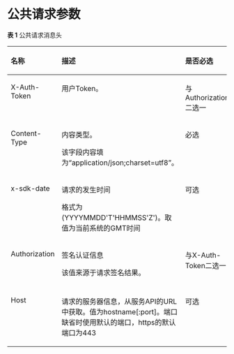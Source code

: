 # 公共请求参数<a name="swr_02_0009"></a>

**表 1**  公共请求消息头

<a name="table64174151155930"></a>
<table><thead align="left"><tr id="row18821928155930"><th class="cellrowborder" valign="top" width="25%" id="mcps1.2.5.1.1"><p id="p30977633155930"><a name="p30977633155930"></a><a name="p30977633155930"></a>名称</p>
</th>
<th class="cellrowborder" valign="top" width="25%" id="mcps1.2.5.1.2"><p id="p26160330155930"><a name="p26160330155930"></a><a name="p26160330155930"></a>描述</p>
</th>
<th class="cellrowborder" valign="top" width="25%" id="mcps1.2.5.1.3"><p id="p38611984155930"><a name="p38611984155930"></a><a name="p38611984155930"></a>是否必选</p>
</th>
<th class="cellrowborder" valign="top" width="25%" id="mcps1.2.5.1.4"><p id="p40562970155930"><a name="p40562970155930"></a><a name="p40562970155930"></a>示例</p>
</th>
</tr>
</thead>
<tbody><tr id="row43118600102939"><td class="cellrowborder" valign="top" width="25%" headers="mcps1.2.5.1.1 "><p id="p18086042102942"><a name="p18086042102942"></a><a name="p18086042102942"></a>X-Auth-Token</p>
</td>
<td class="cellrowborder" valign="top" width="25%" headers="mcps1.2.5.1.2 "><p id="p55683299102942"><a name="p55683299102942"></a><a name="p55683299102942"></a>用户Token。</p>
</td>
<td class="cellrowborder" valign="top" width="25%" headers="mcps1.2.5.1.3 "><p id="p59371788102942"><a name="p59371788102942"></a><a name="p59371788102942"></a>与Authorization二选一</p>
</td>
<td class="cellrowborder" valign="top" width="25%" headers="mcps1.2.5.1.4 "><p id="p886047511"><a name="p886047511"></a><a name="p886047511"></a>-</p>
</td>
</tr>
<tr id="row5739337155930"><td class="cellrowborder" valign="top" width="25%" headers="mcps1.2.5.1.1 "><p id="p9459319141229"><a name="p9459319141229"></a><a name="p9459319141229"></a>Content-Type</p>
</td>
<td class="cellrowborder" valign="top" width="25%" headers="mcps1.2.5.1.2 "><p id="p65029354141258"><a name="p65029354141258"></a><a name="p65029354141258"></a>内容类型。</p>
<p id="p32709868141244"><a name="p32709868141244"></a><a name="p32709868141244"></a>该字段内容填为“application/json;charset=utf8”。</p>
</td>
<td class="cellrowborder" valign="top" width="25%" headers="mcps1.2.5.1.3 "><p id="p15183231141236"><a name="p15183231141236"></a><a name="p15183231141236"></a>必选</p>
</td>
<td class="cellrowborder" valign="top" width="25%" headers="mcps1.2.5.1.4 "><p id="p63820878155930"><a name="p63820878155930"></a><a name="p63820878155930"></a>application/json;charset=utf8</p>
</td>
</tr>
<tr id="row48630036141920"><td class="cellrowborder" valign="top" width="25%" headers="mcps1.2.5.1.1 "><p id="p11407824141920"><a name="p11407824141920"></a><a name="p11407824141920"></a>x-sdk-date</p>
</td>
<td class="cellrowborder" valign="top" width="25%" headers="mcps1.2.5.1.2 "><p id="p51618533141920"><a name="p51618533141920"></a><a name="p51618533141920"></a>请求的发生时间</p>
<p id="p61913619141920"><a name="p61913619141920"></a><a name="p61913619141920"></a>格式为(YYYYMMDD'T'HHMMSS'Z')。取值为当前系统的GMT时间</p>
</td>
<td class="cellrowborder" valign="top" width="25%" headers="mcps1.2.5.1.3 "><p id="p8634112891514"><a name="p8634112891514"></a><a name="p8634112891514"></a>可选</p>
</td>
<td class="cellrowborder" valign="top" width="25%" headers="mcps1.2.5.1.4 "><p id="p47708008141920"><a name="p47708008141920"></a><a name="p47708008141920"></a>20160629T101459Z</p>
</td>
</tr>
<tr id="row35229499141920"><td class="cellrowborder" valign="top" width="25%" headers="mcps1.2.5.1.1 "><p id="p16746930141920"><a name="p16746930141920"></a><a name="p16746930141920"></a>Authorization</p>
</td>
<td class="cellrowborder" valign="top" width="25%" headers="mcps1.2.5.1.2 "><p id="p14324105141920"><a name="p14324105141920"></a><a name="p14324105141920"></a>签名认证信息</p>
<p id="p61808088141920"><a name="p61808088141920"></a><a name="p61808088141920"></a>该值来源于请求签名结果。</p>
</td>
<td class="cellrowborder" valign="top" width="25%" headers="mcps1.2.5.1.3 "><p id="p132821643141615"><a name="p132821643141615"></a><a name="p132821643141615"></a>与X-Auth-Token二选一</p>
</td>
<td class="cellrowborder" valign="top" width="25%" headers="mcps1.2.5.1.4 "><p id="p46519660141920"><a name="p46519660141920"></a><a name="p46519660141920"></a>"Authorization: Bearer <strong id="b4574125882312"><a name="b4574125882312"></a><a name="b4574125882312"></a>XXX</strong>"或"Authorization: basic <strong id="b5589842152619"><a name="b5589842152619"></a><a name="b5589842152619"></a>XXX</strong>"，<strong id="b289315812187"><a name="b289315812187"></a><a name="b289315812187"></a>XXX</strong>为Token值</p>
</td>
</tr>
<tr id="row3914388141920"><td class="cellrowborder" valign="top" width="25%" headers="mcps1.2.5.1.1 "><p id="p22856425141920"><a name="p22856425141920"></a><a name="p22856425141920"></a>Host</p>
</td>
<td class="cellrowborder" valign="top" width="25%" headers="mcps1.2.5.1.2 "><p id="p39431107141920"><a name="p39431107141920"></a><a name="p39431107141920"></a>请求的服务器信息，从服务API的URL中获取。值为hostname[:port]。端口缺省时使用默认的端口，https的默认端口为443</p>
</td>
<td class="cellrowborder" valign="top" width="25%" headers="mcps1.2.5.1.3 "><p id="p6664247111513"><a name="p6664247111513"></a><a name="p6664247111513"></a>可选</p>
</td>
<td class="cellrowborder" valign="top" width="25%" headers="mcps1.2.5.1.4 "><p id="p25417485141920"><a name="p25417485141920"></a><a name="p25417485141920"></a>-</p>
</td>
</tr>
</tbody>
</table>

